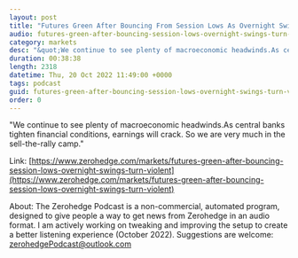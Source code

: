 ```yaml
---
layout: post
title: "Futures Green After Bouncing From Session Lows As Overnight Swings Turn Violent"
audio: futures-green-after-bouncing-session-lows-overnight-swings-turn-violent-0
category: markets
desc: "&quot;We continue to see plenty of macroeconomic headwinds.As central banks tighten financial conditions, earnings will crack. So we are very much in the sell-the-rally camp.&quot;"
duration: 00:38:38
length: 2318
datetime: Thu, 20 Oct 2022 11:49:00 +0000
tags: podcast
guid: futures-green-after-bouncing-session-lows-overnight-swings-turn-violent-0
order: 0
---
```

&quot;We continue to see plenty of macroeconomic headwinds.As central banks tighten financial conditions, earnings will crack. So we are very much in the sell-the-rally camp.&quot;

Link: [https://www.zerohedge.com/markets/futures-green-after-bouncing-session-lows-overnight-swings-turn-violent](https://www.zerohedge.com/markets/futures-green-after-bouncing-session-lows-overnight-swings-turn-violent)

About: The Zerohedge Podcast is a non-commercial, automated program, designed to give people a way to get news from Zerohedge in an audio format.  I am actively working on tweaking and improving the setup to create a better listening experience (October 2022).  Suggestions are welcome: [zerohedgePodcast@outlook.com](mailto:zerohedgePodcast@outlook.com)